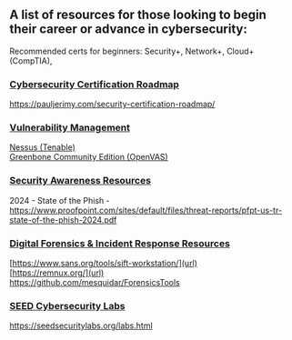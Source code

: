 ## A list of resources for those looking to begin their career or advance in cybersecurity:

Recommended certs for beginners:  Security+, Network+, Cloud+ (CompTIA), 

### <ins> Cybersecurity Certification Roadmap</ins>
https://pauljerimy.com/security-certification-roadmap/

### <ins>Vulnerability Management</ins>
[Nessus (Tenable)](https://www.tenable.com/downloads/nessus?loginAttempted=true)  
[Greenbone Community Edition (OpenVAS)](https://greenbone.github.io/docs/latest/)

### <ins>Security Awareness Resources</ins>
2024 - State of the Phish - https://www.proofpoint.com/sites/default/files/threat-reports/pfpt-us-tr-state-of-the-phish-2024.pdf

### <ins>Digital Forensics & Incident Response Resources</ins>
[https://www.sans.org/tools/sift-workstation/](url)  
[https://remnux.org/](url)  
https://github.com/mesquidar/ForensicsTools  

### <ins>SEED Cybersecurity Labs</ins>
https://seedsecuritylabs.org/labs.html
